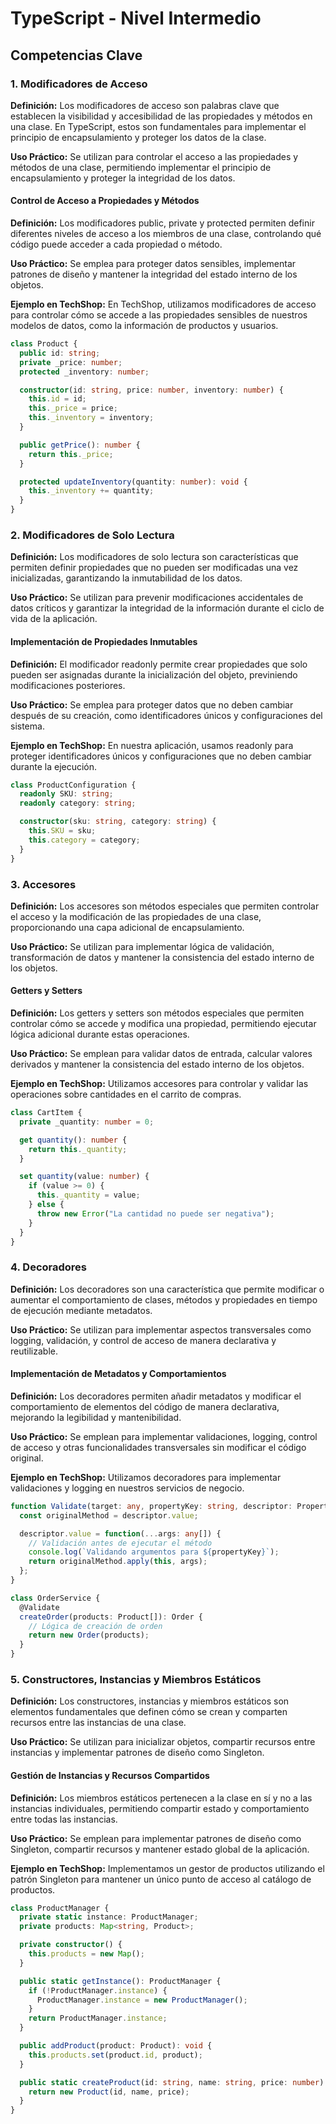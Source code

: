 # TypeScript - Nivel Intermedio

## Competencias Clave

### 1. Modificadores de Acceso

**Definición:**
Los modificadores de acceso son palabras clave que establecen la visibilidad y accesibilidad de las propiedades y métodos en una clase. En TypeScript, estos son fundamentales para implementar el principio de encapsulamiento y proteger los datos de la clase.

**Uso Práctico:**
Se utilizan para controlar el acceso a las propiedades y métodos de una clase, permitiendo implementar el principio de encapsulamiento y proteger la integridad de los datos.

#### Control de Acceso a Propiedades y Métodos

**Definición:**
Los modificadores public, private y protected permiten definir diferentes niveles de acceso a los miembros de una clase, controlando qué código puede acceder a cada propiedad o método.

**Uso Práctico:**
Se emplea para proteger datos sensibles, implementar patrones de diseño y mantener la integridad del estado interno de los objetos.

**Ejemplo en TechShop:**
En TechShop, utilizamos modificadores de acceso para controlar cómo se accede a las propiedades sensibles de nuestros modelos de datos, como la información de productos y usuarios.

```typescript
class Product {
  public id: string;
  private _price: number;
  protected _inventory: number;

  constructor(id: string, price: number, inventory: number) {
    this.id = id;
    this._price = price;
    this._inventory = inventory;
  }

  public getPrice(): number {
    return this._price;
  }

  protected updateInventory(quantity: number): void {
    this._inventory += quantity;
  }
}
```

### 2. Modificadores de Solo Lectura

**Definición:**
Los modificadores de solo lectura son características que permiten definir propiedades que no pueden ser modificadas una vez inicializadas, garantizando la inmutabilidad de los datos.

**Uso Práctico:**
Se utilizan para prevenir modificaciones accidentales de datos críticos y garantizar la integridad de la información durante el ciclo de vida de la aplicación.

#### Implementación de Propiedades Inmutables

**Definición:**
El modificador readonly permite crear propiedades que solo pueden ser asignadas durante la inicialización del objeto, previniendo modificaciones posteriores.

**Uso Práctico:**
Se emplea para proteger datos que no deben cambiar después de su creación, como identificadores únicos y configuraciones del sistema.

**Ejemplo en TechShop:**
En nuestra aplicación, usamos readonly para proteger identificadores únicos y configuraciones que no deben cambiar durante la ejecución.

```typescript
class ProductConfiguration {
  readonly SKU: string;
  readonly category: string;

  constructor(sku: string, category: string) {
    this.SKU = sku;
    this.category = category;
  }
}
```

### 3. Accesores

**Definición:**
Los accesores son métodos especiales que permiten controlar el acceso y la modificación de las propiedades de una clase, proporcionando una capa adicional de encapsulamiento.

**Uso Práctico:**
Se utilizan para implementar lógica de validación, transformación de datos y mantener la consistencia del estado interno de los objetos.

#### Getters y Setters

**Definición:**
Los getters y setters son métodos especiales que permiten controlar cómo se accede y modifica una propiedad, permitiendo ejecutar lógica adicional durante estas operaciones.

**Uso Práctico:**
Se emplean para validar datos de entrada, calcular valores derivados y mantener la consistencia del estado interno de los objetos.

**Ejemplo en TechShop:**
Utilizamos accesores para controlar y validar las operaciones sobre cantidades en el carrito de compras.

```typescript
class CartItem {
  private _quantity: number = 0;

  get quantity(): number {
    return this._quantity;
  }

  set quantity(value: number) {
    if (value >= 0) {
      this._quantity = value;
    } else {
      throw new Error("La cantidad no puede ser negativa");
    }
  }
}
```

### 4. Decoradores

**Definición:**
Los decoradores son una característica que permite modificar o aumentar el comportamiento de clases, métodos y propiedades en tiempo de ejecución mediante metadatos.

**Uso Práctico:**
Se utilizan para implementar aspectos transversales como logging, validación, y control de acceso de manera declarativa y reutilizable.

#### Implementación de Metadatos y Comportamientos

**Definición:**
Los decoradores permiten añadir metadatos y modificar el comportamiento de elementos del código de manera declarativa, mejorando la legibilidad y mantenibilidad.

**Uso Práctico:**
Se emplean para implementar validaciones, logging, control de acceso y otras funcionalidades transversales sin modificar el código original.

**Ejemplo en TechShop:**
Utilizamos decoradores para implementar validaciones y logging en nuestros servicios de negocio.

```typescript
function Validate(target: any, propertyKey: string, descriptor: PropertyDescriptor) {
  const originalMethod = descriptor.value;

  descriptor.value = function(...args: any[]) {
    // Validación antes de ejecutar el método
    console.log(`Validando argumentos para ${propertyKey}`);
    return originalMethod.apply(this, args);
  };
}

class OrderService {
  @Validate
  createOrder(products: Product[]): Order {
    // Lógica de creación de orden
    return new Order(products);
  }
}
```

### 5. Constructores, Instancias y Miembros Estáticos

**Definición:**
Los constructores, instancias y miembros estáticos son elementos fundamentales que definen cómo se crean y comparten recursos entre las instancias de una clase.

**Uso Práctico:**
Se utilizan para inicializar objetos, compartir recursos entre instancias y implementar patrones de diseño como Singleton.

#### Gestión de Instancias y Recursos Compartidos

**Definición:**
Los miembros estáticos pertenecen a la clase en sí y no a las instancias individuales, permitiendo compartir estado y comportamiento entre todas las instancias.

**Uso Práctico:**
Se emplean para implementar patrones de diseño como Singleton, compartir recursos y mantener estado global de la aplicación.

**Ejemplo en TechShop:**
Implementamos un gestor de productos utilizando el patrón Singleton para mantener un único punto de acceso al catálogo de productos.

```typescript
class ProductManager {
  private static instance: ProductManager;
  private products: Map<string, Product>;

  private constructor() {
    this.products = new Map();
  }

  public static getInstance(): ProductManager {
    if (!ProductManager.instance) {
      ProductManager.instance = new ProductManager();
    }
    return ProductManager.instance;
  }

  public addProduct(product: Product): void {
    this.products.set(product.id, product);
  }

  public static createProduct(id: string, name: string, price: number): Product {
    return new Product(id, name, price);
  }
}
```